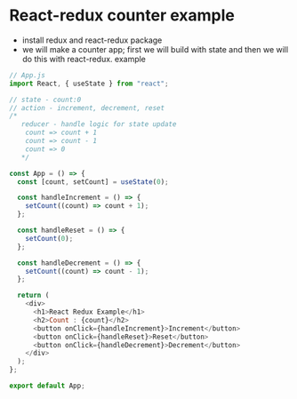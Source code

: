 # React-redux counter example

- install redux and react-redux package
- we will make a counter app; first we will build with state and then we will do this with react-redux. example

```javaScript
// App.js
import React, { useState } from "react";

// state - count:0
// action - increment, decrement, reset
/*
   reducer - handle logic for state update
    count => count + 1
    count => count - 1
    count => 0
   */

const App = () => {
  const [count, setCount] = useState(0);

  const handleIncrement = () => {
    setCount((count) => count + 1);
  };

  const handleReset = () => {
    setCount(0);
  };

  const handleDecrement = () => {
    setCount((count) => count - 1);
  };

  return (
    <div>
      <h1>React Redux Example</h1>
      <h2>Count : {count}</h2>
      <button onClick={handleIncrement}>Increment</button>
      <button onClick={handleReset}>Reset</button>
      <button onClick={handleDecrement}>Decrement</button>
    </div>
  );
};

export default App;
```